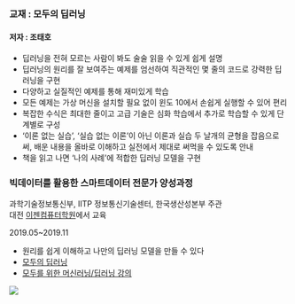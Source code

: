 ### 교재 : 모두의 딥러닝
#### 저자 : 조태호

* 딥러닝을 전혀 모르는 사람이 봐도 술술 읽을 수 있게 쉽게 설명
* 딥러닝의 원리를 잘 보여주는 예제를 엄선하여 직관적인 몇 줄의 코드로 강력한 딥러닝을 구현
* 다양하고 실질적인 예제를 통해 재미있게 학습
* 모든 예제는 가상 머신을 설치할 필요 없이 윈도 10에서 손쉽게 실행할 수 있어 편리
* 복잡한 수식은 최대한 줄이고 고급 기술은 심화 학습에서 추가로 학습할 수 있게 단계별로 구성
* ‘이론 없는 실습’, ‘실습 없는 이론’이 아닌 이론과 실습 두 날개의 균형을 잡음으로써, 배운 내용을 올바로 이해하고 실전에서 제대로 써먹을 수 있도록 안내
* 책을 읽고 나면 ‘나의 사례’에 적합한 딥러닝 모델을 구현

### 빅데이터를 활용한 스마트데이터 전문가 양성과정

과학기술정보통신부, IITP 정보통신기술센터, 한국생산성본부 주관  <br>
대전 [이젠컴퓨터학원](http::dj.ezenac.co.kr/)에서 교육

2019.05~2019.11


* 원리를 쉽게 이해하고 나만의 딥러닝 모델을 만들 수 있다
* <a href="https://www.gilbut.co.kr/book/view?bookcode=BN001909&keyword=%EB%AA%A8%EB%91%90%EC%9D%98%EB%94%A5%EB%9F%AC%EB%8B%9D&collection=GB_BOOK">모두의 딥러닝</a>
* <a href="https://hunkim.github.io/ml/">모두를 위한 머신러닝/딥러닝 강의</a>


![](https://gimg.gilbut.co.kr/book/BN001909/rn_view_BN001909.jpg)

